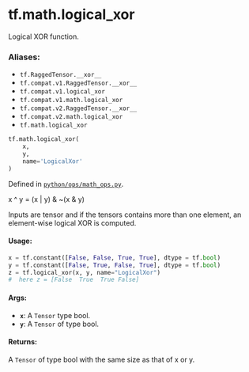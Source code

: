 <div itemscope itemtype="http://developers.google.com/ReferenceObject">
<meta itemprop="name" content="tf.math.logical_xor" />
<meta itemprop="path" content="Stable" />
</div>

# tf.math.logical_xor

Logical XOR function.

### Aliases:

* `tf.RaggedTensor.__xor__`
* `tf.compat.v1.RaggedTensor.__xor__`
* `tf.compat.v1.logical_xor`
* `tf.compat.v1.math.logical_xor`
* `tf.compat.v2.RaggedTensor.__xor__`
* `tf.compat.v2.math.logical_xor`
* `tf.math.logical_xor`

``` python
tf.math.logical_xor(
    x,
    y,
    name='LogicalXor'
)
```



Defined in [`python/ops/math_ops.py`](/code/stable/tensorflow/python/ops/math_ops.py).

<!-- Placeholder for "Used in" -->

x ^ y = (x | y) & ~(x & y)

Inputs are tensor and if the tensors contains more than one element, an
element-wise logical XOR is computed.

#### Usage:



```python
x = tf.constant([False, False, True, True], dtype = tf.bool)
y = tf.constant([False, True, False, True], dtype = tf.bool)
z = tf.logical_xor(x, y, name="LogicalXor")
#  here z = [False  True  True False]
```

#### Args:


* <b>`x`</b>: A `Tensor` type bool.
* <b>`y`</b>: A `Tensor` of type bool.


#### Returns:

A `Tensor` of type bool with the same size as that of x or y.
